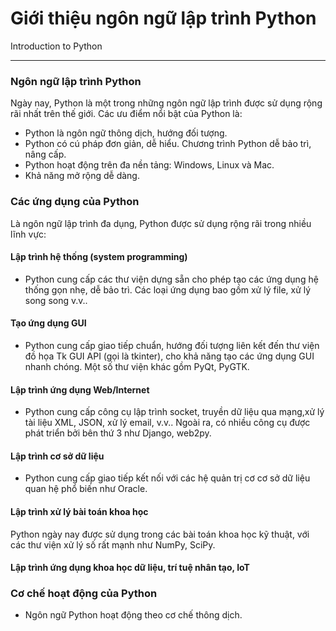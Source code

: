 # Giới thiệu ngôn ngữ lập trình Python

Introduction to Python

---



### Ngôn ngữ lập trình Python

Ngày nay, Python là một trong những ngôn ngữ lập trình được sử dụng rộng rãi nhất trên thế giới. Các ưu điểm nổi bật của Python là:

- Python là ngôn ngữ thông dịch, hướng đối tượng.
- Python có cú pháp đơn giản, dễ hiểu. Chương trình Python dễ bảo trì, nâng cấp.
- Python hoạt động trên đa nền tảng: Windows, Linux và Mac.
- Khả năng mở rộng dễ dàng.

### Các ứng dụng của Python

Là ngôn ngữ lập trình đa dụng, Python được sử dụng rộng rãi trong nhiều lĩnh vực:

#### Lập trình hệ thống (system programming)

- Python cung cấp các thư viện dựng sẵn cho phép tạo các ứng dụng hệ thống gọn nhẹ, dễ bảo trì. Các loại ứng dụng bao gồm xử lý file, xử lý song song v.v..

#### Tạo ứng dụng GUI

- Python cung cấp giao tiếp chuẩn, hướng đối tượng liên kết đến thư viện đồ họa Tk GUI API (gọi là tkinter), cho khả năng tạo các ứng dụng GUI nhanh chóng. Một số thư viện khác gồm PyQt, PyGTK.

#### Lập trình ứng dụng Web/Internet

- Python cung cấp công cụ lập trình socket, truyền dữ liệu qua mạng,xử lý tài liệu XML, JSON, xử lý email, v.v..
Ngoài ra, có nhiều công cụ được phát triển bởi bên thứ 3 như Django, web2py.

#### Lập trình cơ sở dữ liệu

- Python cung cấp giao tiếp kết nối với các hệ quản trị cơ cơ sở dữ liệu quan hệ phổ biến như Oracle.

#### Lập trình xử lý bài toán khoa học

Python ngày nay được sử dụng trong các bài toán khoa học kỹ thuật, với các thư viện xử lý số rất mạnh như NumPy, SciPy.

#### Lập trình ứng dụng khoa học dữ liệu, trí tuệ nhân tạo, IoT

### Cơ chế hoạt động của Python

- Ngôn ngữ Python hoạt động theo cơ chế thông dịch.
